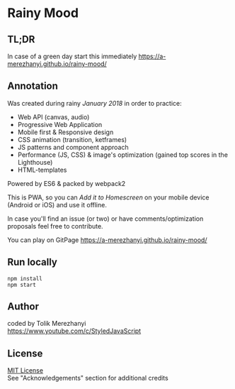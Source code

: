 # Rainy Mood

## TL;DR
In case of a green day start this immediately https://a-merezhanyi.github.io/rainy-mood/

## Annotation
Was created during rainy *January 2018* in order to practice:
- Web API (canvas, audio)
- Progressive Web Application
- Mobile first & Responsive design
- CSS animation (transition, ketframes)
- JS patterns and component approach
- Performance (JS, CSS) & image's optimization (gained top scores in the Lighthouse)
- HTML-templates

Powered by ES6 & packed by webpack2

This is PWA, so you can *Add it to Homescreen* on your mobile device (Android or iOS) and use it offline.

In case you'll find an issue (or two) or have comments/optimization proposals feel free to contribute.

You can play on GitPage https://a-merezhanyi.github.io/rainy-mood/<br>

## Run locally
```
npm install
npm start
```

## Author
coded by Tolik Merezhanyi<br>
https://www.youtube.com/c/StyledJavaScript<br>

## License
[MIT License](LICENSE.md)<br>
See "Acknowledgements" section for additional credits
